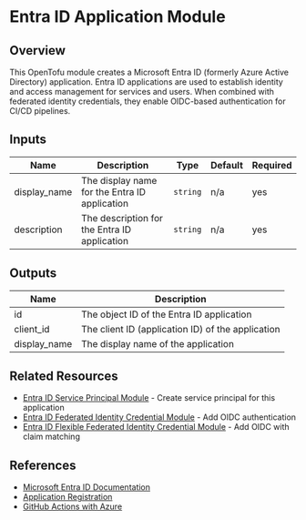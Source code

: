 # Entra ID Application Module

## Overview

This OpenTofu module creates a Microsoft Entra ID (formerly Azure Active Directory) application. Entra ID applications are used to establish identity and access management for services and users. When combined with federated identity credentials, they enable OIDC-based authentication for CI/CD pipelines.

## Inputs

| Name | Description | Type | Default | Required |
|------|-------------|------|---------|----------|
| display_name | The display name for the Entra ID application | `string` | n/a | yes |
| description | The description for the Entra ID application | `string` | n/a | yes |

## Outputs

| Name | Description |
|------|-------------|
| id | The object ID of the Entra ID application |
| client_id | The client ID (application ID) of the application |
| display_name | The display name of the application |

## Related Resources

- [Entra ID Service Principal Module](../entra-id-service-principal/) - Create service principal for this application
- [Entra ID Federated Identity Credential Module](../entra-id-federated-identity-credential/) - Add OIDC authentication
- [Entra ID Flexible Federated Identity Credential Module](../entra-id-flexible-federated-identity-credential/) - Add OIDC with claim matching

## References

- [Microsoft Entra ID Documentation](https://learn.microsoft.com/en-us/entra/identity/)
- [Application Registration](https://learn.microsoft.com/en-us/entra/identity-platform/quickstart-register-app)
- [GitHub Actions with Azure](https://learn.microsoft.com/en-us/azure/developer/github/connect-from-azure)
